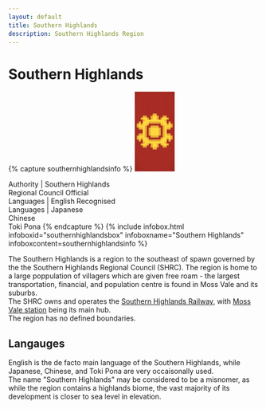```yaml
---
layout: default
title: Southern Highlands
description: Southern Highlands Region
---
```


# Southern Highlands

{% capture southernhighlandsinfo %}
![The de facto flag banner of the Southern Highlands <>](/assets/img/areas/southern-highlands/banner.png
"The de facto flag banner of the Southern Highlands")

Authority | Southern Highlands<br/>Regional Council
Official<br/>Languages | English
Recognised<br/>Languages | Japanese<br/>Chinese<br/>Toki Pona
{% endcapture %}
{%
  include infobox.html
  infoboxid="southernhighlandsbox"
  infoboxname="Southern Highlands"
  infoboxcontent=southernhighlandsinfo
%}

The Southern Highlands is a region to the southeast of spawn governed by the
the Southern Highlands Regional Council (SHRC). The region is home to a large
poppulation of villagers which are given free roam - the largest transportation,
financial, and population centre is found in Moss Vale and its suburbs.<br>
The SHRC owns and operates the [Southern Highlands Railway](/rail-networks/shr),
with [Moss Vale station](/rail-stations/moss-vale) being its main hub.<br>
The region has no defined boundaries.

## Langauges

English is the de facto main language of the Southern Highlands, while Japanese,
Chinese, and Toki Pona are very occaisonally used.<br>
The name "Southern Highlands" may be considered to be a misnomer, as while the
region contains a highlands biome, the vast majority of its development is
closer to sea level in elevation.
